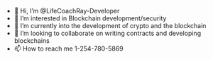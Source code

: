 - 👋 Hi, I’m @LifeCoachRay-Developer
- 👀 I’m interested in Blockchain development/security
- 🌱 I’m currently into the development of crypto and the blockchain
- 💞️ I’m looking to collaborate on writing contracts and developing blockchains
- 📫 How to reach me 1-254-780-5869

<!---
The My Pocket Token Foundation/DeveloperLog is a ✨ special ✨ repository because its `README.md` (this file) appears on your GitHub profile.
You can click the Preview link to take a look at your changes.
--->
